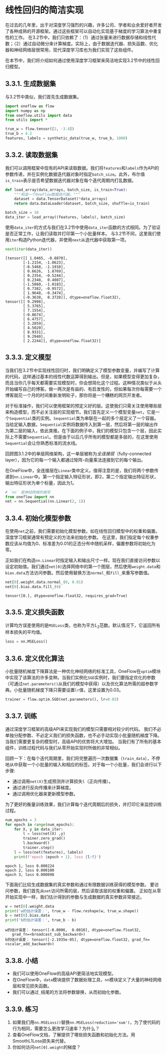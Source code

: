# 线性回归的简洁实现

在过去的几年里，出于对深度学习强烈的兴趣，许多公司、学者和业余爱好者开发了各种成熟的开源框架。通过这些框架可以自动化实现基于梯度的学习算法中重复性的工作。
在3.2节中，我们只依赖了：（1）通过张量来进行数据存储和线性代数；（2）通过自动微分来计算梯度。实际上，由于数据迭代器、损失函数、优化器和神经网络层很常用，现代深度学习库也为我们实现了这些组件。

在本节中，我们将介绍如何通过使用深度学习框架来简洁地实现3.2节中的线性回归模型。

## 3.3.1. 生成数据集

与3.2节中类似，我们首先生成数据集。

```python
import oneflow as flow
import numpy as np
from oneflow.utils import data
from utils import *

true_w = flow.tensor([2, -3.4])
true_b = 4.2
features, labels = synthetic_data(true_w, true_b, 1000)
```

## 3.3.2. 读取数据集

我们可以调用框架中现有的API来读取数据。我们将`features`和`labels`作为API的参数传递，并在实例化数据迭代器对象时指定`batch_size`。此外，布尔值`is_train`表示是否希望数据迭代器对象在每个迭代周期内打乱数据。

```python
def load_array(data_arrays, batch_size, is_train=True):
    """构造一个OneFlow数据迭代器。"""
    dataset = data.TensorDataset(*data_arrays)
    return data.DataLoader(dataset, batch_size, shuffle=is_train)

batch_size = 10
data_iter = load_array((features, labels), batch_size)
```

使用`data_iter`的方式与我们在3.2节中使用`data_iter`函数的方式相同。为了验证是否正常工作，让我们读取并打印第一个小批量样本。
与3.2节不同，这里我们使用`iter`构造Python迭代器，并使用`next`从迭代器中获取第一项。

```python
next(iter(data_iter))
```
    [tensor([[ 1.0465, -0.8870],
            [-1.2154, -1.0623],
            [-0.5468, -1.1910],
            [ 0.6626,  1.8769],
            [ 0.2354, -0.5244],
            [ 0.2348,  0.4087],
            [-1.5860, -1.0183],
            [ 0.7382, -0.9572],
            [ 1.9648, -0.3474],
            [-0.3638,  0.3728]], dtype=oneflow.float32),
    tensor([[ 9.2998],
            [ 5.3765],
            [ 7.1554],
            [-0.8674],
            [ 6.4757],
            [ 3.2859],
            [ 4.5020],
            [ 8.9331],
            [ 9.2940],
            [ 2.2244]], dtype=oneflow.float32)]


## 3.3.3. 定义模型

当我们在3.2节中实现线性回归时，我们明确定义了模型参数变量，并编写了计算的代码，这样通过基本的线性代数运算得到输出。但是，如果模型变得更加复杂，而且当你几乎每天都需要实现模型时，你会想简化这个过程。这种情况类似于从头开始编写自己的博客。做一两次是有益的、有启发性的，但如果每次你每需要一个博客就花一个月的时间重新发明轮子，那你将是一个糟糕的网页开发者。

对于标准操作，我们可以使用框架的预定义好的层。这使我们只需关注使用哪些层来构造模型，而不必关注层的实现细节。我们首先定义一个模型变量`net`，它是一个`Sequential`类的实例。`Sequential`类为串联在一起的多个层定义了一个容器。当给定输入数据，`Sequential`实例将数据传入到第一层，然后将第一层的输出作为第二层的输入，依此类推。在下面的例子中，我们的模型只包含一个层，因此实际上不需要`Sequential`。但是由于以后几乎所有的模型都是多层的，在这里使用`Sequential`会让你熟悉标准的流水线。

回顾图3.1.2中的单层网络架构，这一单层被称为*全连接层*（fully-connected layer），因为它的每一个输入都通过矩阵-向量乘法连接到它的每个输出。

在OneFlow中，全连接层在`Linear`类中定义。值得注意的是，我们将两个参数传递到`nn.Linear`中。第一个指定输入特征形状，即2，第二个指定输出特征形状，输出特征形状为单个标量，因此为1。

```python
# `nn` 是神经网络的缩写
from oneflow import nn
net = nn.Sequential(nn.Linear(2, 1))
```

## 3.3.4. 初始化模型参数

在使用`net`之前，我们需要初始化模型参数。如在线性回归模型中的权重和偏置。
深度学习框架通常有预定义的方法来初始化参数。
在这里，我们指定每个权重参数应该从均值为0、标准差为0.01的正态分布中随机采样，偏置参数将初始化为零。

正如我们在构造`nn.Linear`时指定输入和输出尺寸一样。现在我们直接访问参数以设定初始值。我们通过`net[0]`选择网络中的第一个图层，然后使用`weight.data`和`bias.data`方法访问参数。然后使用替换方法`normal_`和`fill_`来重写参数值。

```python
net[0].weight.data.normal_(0, 0.01)
net[0].bias.data.fill_(0)
```
    tensor([0.], dtype=oneflow.float32, requires_grad=True)

## 3.3.5. 定义损失函数

计算均方误差使用的是`MSELoss`类，也称为平方$L_2$范数。默认情况下，它返回所有样本损失的平均值。

```python
loss = nn.MSELoss()
```

## 3.3.6. 定义优化算法

小批量随机梯度下降算法是一种优化神经网络的标准工具，OneFlow在`optim`模块中实现了该算法的许多变种。当我们实例化`SGD`实例时，我们要指定优化的参数（可通过`net.parameters()`从我们的模型中获得）以及优化算法所需的超参数字典。小批量随机梯度下降只需要设置`lr`值，这里设置为0.03。

```python
trainer = flow.optim.SGD(net.parameters(), lr=0.03)
```

## 3.3.7. 训练

通过深度学习框架的高级API来实现我们的模型只需要相对较少的代码。
我们不必单独分配参数、不必定义我们的损失函数，也不必手动实现小批量随机梯度下降。
当我们需要更复杂的模型时，高级API的优势将大大增加。
当我们有了所有的基本组件，训练过程代码与我们从零开始实现时所做的非常相似。

回顾一下：在每个迭代周期里，我们将完整遍历一次数据集（`train_data`），不停地从中获取一个小批量的输入和相应的标签。对于每一个小批量，我们会进行以下步骤:

* 通过调用`net(X)`生成预测并计算损失`l`（正向传播）。
* 通过进行反向传播来计算梯度。
* 通过调用优化器来更新模型参数。

为了更好的衡量训练效果，我们计算每个迭代周期后的损失，并打印它来监控训练过程。

```python
num_epochs = 3
for epoch in range(num_epochs):
    for X, y in data_iter:
        l = loss(net(X) ,y)
        trainer.zero_grad()
        l.backward()
        trainer.step()
    l = loss(net(features), labels)
    print(f'epoch {epoch + 1}, loss {l:f}')
```
    epoch 1, loss 0.000224
    epoch 2, loss 0.000100
    epoch 3, loss 0.000098

下面我们比较生成数据集的真实参数和通过有限数据训练获得的模型参数。
要访问参数，我们首先从`net`访问所需的层，然后读取该层的权重和偏置。
正如在从零开始实现中一样，我们估计得到的参数与生成数据的真实参数非常接近。

```python
w = net[0].weight.data
print('w的估计误差：', true_w - flow.reshape(w, true_w.shape))
b = net[0].bias.data
print('b的估计误差：', true_b - b)
```
    w的估计误差： tensor([-0.0006,  0.0010], dtype=oneflow.float32,
       grad_fn=<broadcast_sub_backward>)
    b的估计误差： tensor([-2.1935e-05], dtype=oneflow.float32, grad_fn=<scalar_add_backward>)

## 3.3.8. 小结

* 我们可以使用OneFlow的高级API更简洁地实现模型。
* 在OneFlow中，`data`模块提供了数据处理工具，`nn`模块定义了大量的神经网络层和常见损失函数。
* 我们可以通过`_`结尾的方法将参数替换，从而初始化参数。


## 3.3.9. 练习

1. 如果我们用`nn.MSELoss()`替换`nn.MSELoss(reduction='sum')`，为了使代码的行为相同，需要怎么更改学习速率？为什么？
2. 查看OneFlow文档，了解提供了哪些损失函数和初始化方法。用SmoothL1Loss损失来代替。
3. 你如何访问`net[0].weight`的梯度？

